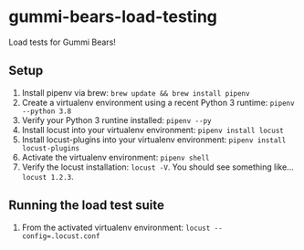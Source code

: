 # gummi-bears-load-testing
Load tests for Gummi Bears!

## Setup

1. Install pipenv via brew: `brew update && brew install pipenv`
2. Create a virtualenv environment using a recent Python 3 runtime: `pipenv --python 3.8`
3. Verify your Python 3 runtine installed: `pipenv --py`
4. Install locust into your virtualenv environment: `pipenv install locust`
5. Install locust-plugins into your virtualenv environment: `pipenv install locust-plugins`
6. Activate the virtualenv environment: `pipenv shell`
7. Verify the locust installation: `locust -V`. You should see something like... `locust 1.2.3`.


## Running the load test suite

1. From the activated virtualenv environment: `locust --config=.locust.conf`

